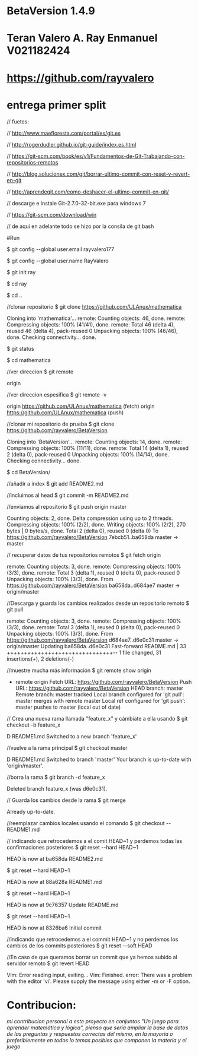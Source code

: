 # BetaVersion 1.4.9
# Teran Valero A. Ray Enmanuel V021182424    
# https://github.com/rayvalero
# entrega primer split
// fuetes:

// http://www.maefloresta.com/portal/es/git.es

// http://rogerdudler.github.io/git-guide/index.es.html

// https://git-scm.com/book/es/v1/Fundamentos-de-Git-Trabajando-con-repositorios-remotos

// http://blog.solucionex.com/git/borrar-ultimo-commit-con-reset-y-revert-en-git

// http://aprendegit.com/como-deshacer-el-ultimo-commit-en-git/

// descarge e instale Git-2.7.0-32-bit.exe para windows 7

// https://git-scm.com/download/win

// de aqui en adelante todo se hizo por la consila de git bash

#Run

$ git config --global user.email rayvalero177

$ git config --global user.name RayValero

$ git init ray

$ cd ray

$ cd ..

//clonar repositorio
$ git clone https://github.com/ULAnux/mathematica

Cloning into 'mathematica'...
remote: Counting objects: 46, done.
remote: Compressing objects: 100% (41/41), done.
remote: Total 46 (delta 4), reused 46 (delta 4), pack-reused 0
Unpacking objects: 100% (46/46), done.
Checking connectivity... done.

$ git status

$ cd mathematica

//ver direccion
$ git remote

origin

//ver direccion espesifica
$ git remote -v

origin  https://github.com/ULAnux/mathematica (fetch)
origin  https://github.com/ULAnux/mathematica (push)

//clonar mi repositorio de prueba
$ git clone https://github.com/rayvalero/BetaVersion

Cloning into 'BetaVersion'...
remote: Counting objects: 14, done.
remote: Compressing objects: 100% (11/11), done.
remote: Total 14 (delta 1), reused 2 (delta 0), pack-reused 0
Unpacking objects: 100% (14/14), done.
Checking connectivity... done.

$ cd BetaVersion/

//añadir a index
$ git add README2.md

//incluimos al head 
$ git commit -m README2.md

//enviamos al repositorio
$ git push origin master

Counting objects: 2, done.
Delta compression using up to 2 threads.
Compressing objects: 100% (2/2), done.
Writing objects: 100% (2/2), 270 bytes | 0 bytes/s, done.
Total 2 (delta 0), reused 0 (delta 0)
To https://github.com/rayvalero/BetaVersion
7ebcb51..ba658da  master -> master

// recuperar datos de tus repositorios remotos
$ git fetch origin

remote: Counting objects: 3, done.
remote: Compressing objects: 100% (3/3), done.
remote: Total 3 (delta 1), reused 0 (delta 0), pack-reused 0
Unpacking objects: 100% (3/3), done.
From https://github.com/rayvalero/BetaVersion
   ba658da..d684ae7  master     -> origin/master
   
//Descarga y guarda los cambios realizados desde un repositorio remoto
$ git pull

remote: Counting objects: 3, done.
remote: Compressing objects: 100% (3/3), done.
remote: Total 3 (delta 1), reused 0 (delta 0), pack-reused 0
Unpacking objects: 100% (3/3), done.
From https://github.com/rayvalero/BetaVersion
   d684ae7..d6e0c31  master     -> origin/master
Updating ba658da..d6e0c31
Fast-forward
 README.md | 33 +++++++++++++++++++++++++++++++--
 1 file changed, 31 insertions(+), 2 deletions(-)
 
//muestre mucha más información 
$ git remote show origin

* remote origin
  Fetch URL: https://github.com/rayvalero/BetaVersion
  Push  URL: https://github.com/rayvalero/BetaVersion
  HEAD branch: master
  Remote branch:
    master tracked
  Local branch configured for 'git pull':
    master merges with remote master
  Local ref configured for 'git push':
    master pushes to master (local out of date)

// Crea una nueva rama llamada "feature_x" y cámbiate a ella usando
$ git checkout -b feature_x

D       README1.md
Switched to a new branch 'feature_x'

//vuelve a la rama principal
$ git checkout master

D       README1.md
Switched to branch 'master'
Your branch is up-to-date with 'origin/master'.

//borra la rama
$ git branch -d feature_x

Deleted branch feature_x (was d6e0c31).

// Guarda los cambios desde la rama
$ git merge

Already up-to-date.

//reemplazar cambios locales usando el comando
$ git checkout -- README1.md

// indicando que retrocedemos a el comit HEAD~1 y perdemos todas las confirmaciones posteriores
$ git reset --hard HEAD~1

HEAD is now at ba658da README2.md

$ git reset --hard HEAD~1

HEAD is now at 88a628a README1.md

$ git reset --hard HEAD~1

HEAD is now at 9c76357 Update README.md

$ git reset --hard HEAD~1

HEAD is now at 8326ba6 Initial commit

//indicando que retrocedemos a el commit HEAD~1 y no perdemos los cambios de los commits posteriores
$ git reset --soft HEAD

//En caso de que queramos borrar un commit que ya hemos subido al servidor remoto
$ git revert HEAD

Vim: Error reading input, exiting...
Vim: Finished.
error: There was a problem with the editor 'vi'.
Please supply the message using either -m or -F option.

# Contribucion:

*mi contribucion personal a este proyecto en conjuntos "Un juego para aprender matemática y lógica", pienso que seria ampliar la base de datos de las preguntas y respuestas correctas del mismo, en la mayoria o preferiblemente en todos lo temas posibles que componen la materia y el juego*

